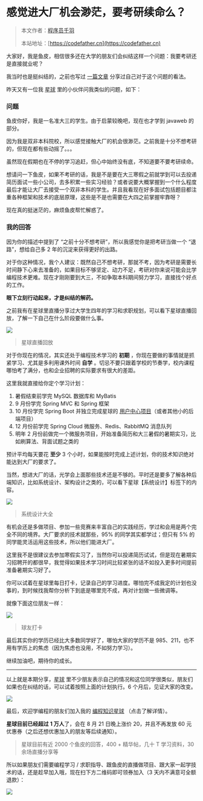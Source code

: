 # 感觉进大厂机会渺茫，要考研续命么？

> 本文作者：[程序员千羽](https://yuyuanweb.feishu.cn/wiki/Abldw5WkjidySxkKxU2cQdAtnah)
>
> 本站地址：[https://codefather.cn](https://codefather.cn)

大家好，我是鱼皮，相信很多还在大学的朋友们会纠结这样一个问题：我要考研还是直接就业呢？

我当时也是挺纠结的，之前也写过 [一篇文章](https://mp.weixin.qq.com/s?__biz=MzI1NDczNTAwMA==&mid=2247505803&idx=1&sn=e8db431d71131cb2e870d72ea219ab00&chksm=e9c2307cdeb5b96a7747c1c3e10b3b610240c814dd6bdafc2eae732c04c07131c9fd197b5e72&token=1288511242&lang=zh_CN&scene=21#wechat_redirect) 分享过自己对于这个问题的看法。

昨天又有一位我 [星球](https://mp.weixin.qq.com/s?__biz=MzI1NDczNTAwMA==&mid=2247521173&idx=1&sn=00e79de2ac253248e33c764f137e317b&chksm=e9c27462deb5fd747092c34d1bff990102cab5df7733d95ee21f5b0090b398b8f3d79c293e6c&token=1288511242&lang=zh_CN&scene=21#wechat_redirect) 里的小伙伴问我类似的问题，如下：

### **问题**

鱼皮你好，我是一名准大三的学生。由于启蒙较晚吧，现在也才学到 javaweb 的部分。

因为我是双非本科院校，所以感觉接触大厂的机会很渺茫。之前我是十分不想考研的，但现在都有些动摇了。。。

虽然现在假期也在不停的学习追赶，但心中始终没有底，不知道要不要考研续命。

想请问一下鱼皮，如果不考研的话，我是不是要在大三寒假之前就学到可以去投递简历面试一些小公司，去多积累一些实习经验？或者说要大概掌握到一个什么程度最后才能让大厂去接受一个双非本科的学生。并且我看现在好多面试包括题目都注重各种框架和技术的底层原理，这些是不是也需要在大四之前掌握牢靠呀？

现在真的挺迷茫的，麻烦鱼皮帮忙解惑了。

### **我的回答**

因为你的描述中提到了 “之前十分不想考研”，所以我感觉你是把考研当做一个 “退路”，想给自己多 2 年的沉淀来获得更好的出路。

对于你这种情况，我个人建议：既然自己不想考研，那就不考，因为考研是需要长时间静下心来去准备的，如果目标不够坚定、动力不足，考研对你来说可能会比学编程技术更难。现在才刚刚要到大三，不如争取本科期间努力学习，直接找个好点的工作。

**眼下立刻行动起来，才是纠结的解药。**

之前我有在星球里直播分享过大学生四年的学习和求职规划，可以看下星球直播回放，了解一下自己在什么阶段要做什么事。

![](https://pic.yupi.icu/5563/202311051513268.png)

> 星球直播回放

对于你现在的情况，其实还处于编程技术学习的 **初期** ，你现在要做的事情就是抓紧学习、尤其是多利用课外时间 **自学** 。切忌不要只跟着学校的节奏学，校内课程哪怕考了满分，也和企业招聘的实际要求有很大的差距。

这里我就直接给你定个学习计划：

1. 暑假结束前学完 MySQL 数据库和 MyBatis
2. 9 月份学完 Spring MVC 和 Spring 框架
3. 10 月份学完 Spring Boot 并独立完成星球的 [用户中心项目](https://mp.weixin.qq.com/s?__biz=MzI1NDczNTAwMA==&mid=2247508517&idx=1&sn=66803910cf2e7d88e6cab30df9271d5d&chksm=e9c245d2deb5ccc4a2287198f594e7fbcb43d00b0101d9cab77ff17c1412c46e5d99a438e48d&token=1288511242&lang=zh_CN&scene=21#wechat_redirect)（或者其他小的后端项目）
4. 12 月份前学完 Spring Cloud 微服务、Redis、RabbitMQ 消息队列
5. 明年 2 月份前做完一个微服务项目，开始准备简历和大三暑假的暑期实习，比如刷算法、背面试题之类的

预计平均每天要花 **至少** 3 个小时，如果能按时完成上述计划，你的技术知识绝对能达到大厂的要求了。

当然，想进大厂的话，光学会上面那些技术还是不够的。平时还是要多了解各种后端知识，比如系统设计、架构设计之类的，可以看下星球【系统设计】标签下的内容。

![](https://pic.yupi.icu/5563/202311051513905.png)

> 系统设计大全

有机会还是多做项目、参加一些竞赛来丰富自己的实践经历，学过和会用是两个完全不同的境界。大厂要求的技术就那些，95% 的同学其实都学过；但只有 5% 的同学能灵活运用这些技术，所以他们能进大厂。

这里我不是很建议去参加寒假实习了，当然你可以投递简历试试，但是现在暑期实习招聘开的都很早，我觉得如果技术学习时间比较紧张的话不如投入更多时间提前准备暑期实习好了。

你可以试着在星球里每日打卡，记录自己的学习进度。哪怕完不成我定的计划也没事的，到时候找我帮你分析下到底是哪里完不成，再对计划做一些微调等。

就像下面这位朋友一样：

![](https://pic.yupi.icu/5563/202311051513593.png)

> 球友打卡

最后其实你的学历已经比大多数同学好了，哪怕大家的学历不是 985、211，也不用有学历上的焦虑（因为焦虑也没用，不如努力学习）。

继续加油吧，期待你的成长。



------


以上就是本期分享，[星球](https://mp.weixin.qq.com/s?__biz=MzI1NDczNTAwMA==&mid=2247521173&idx=1&sn=00e79de2ac253248e33c764f137e317b&chksm=e9c27462deb5fd747092c34d1bff990102cab5df7733d95ee21f5b0090b398b8f3d79c293e6c&token=1288511242&lang=zh_CN&scene=21#wechat_redirect) 里不少朋友表示自己的情况和这位同学很类似，朋友们如果也在纠结的话，可以试着按照上面的计划执行。6 个月后，见证大家的改变。

![](https://pic.yupi.icu/5563/202311051513103.png)

最后，欢迎学编程的朋友们加入我的 [编程知识星球](https://mp.weixin.qq.com/s?__biz=MzI1NDczNTAwMA==&mid=2247521173&idx=1&sn=00e79de2ac253248e33c764f137e317b&chksm=e9c27462deb5fd747092c34d1bff990102cab5df7733d95ee21f5b0090b398b8f3d79c293e6c&token=1288511242&lang=zh_CN&scene=21#wechat_redirect) （点击了解详情）。

**星球目前已经超过** **1 万人**了，会在 8 月 21 日晚上涨价 20，并且不再发放 60 元优惠券（之后还想优惠加入的朋友等后续通知）。

> 星球目前有近 2000 个鱼皮的回答，400 + 精华帖，几十 T 学习资料，30 余场直播分享等

所以如果朋友们需要编程学习 / 求职指导、跟鱼皮的直播做项目、跟大家一起学技术的话，还是趁早加入哦，现在扫下方二维码即可领券加入（3 天内不满意可全额退款）：

![](https://pic.yupi.icu/5563/202311051513908.png)